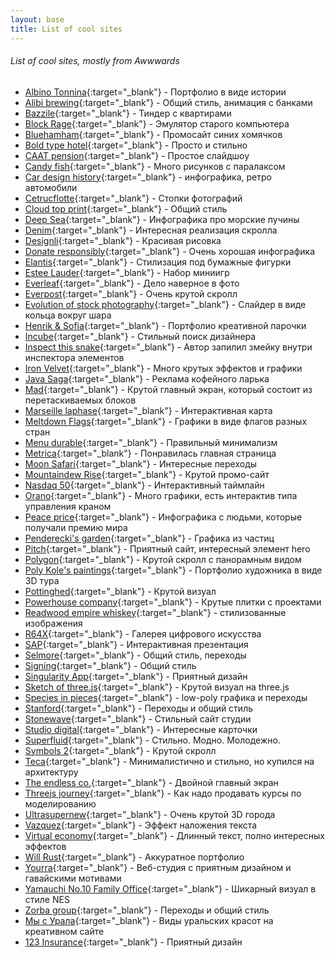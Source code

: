 ```yaml
---
layout: base
title: List of cool sites
---
```


###### List of cool sites, mostly from Awwwards
* [Albino Tonnina](https://albinotonnina.com/){:target="_blank"} - Портфолио в виде истории
* [Alibi brewing](https://alibibrewing.co.nz/){:target="_blank"} - Общий стиль, анимация с банками
* [Bazzile](https://bazzile.ch/users){:target="_blank"} - Тиндер с квартирами
* [Block Rage](https://blockrage.pgs-soft.com/){:target="_blank"} - Эмулятор старого компьютера
* [Bluehamham](https://bluehamham.com/){:target="_blank"} - Промосайт синих хомячков
* [Bold type hotel](https://theboldtypehotel.com/){:target="_blank"} - Просто и стильно
* [CAAT pension](https://www.caatpension.ca/year-in-review-2020/en/){:target="_blank"} - Простое слайдшоу
* [Candy fish](https://candy.fish/){:target="_blank"} - Много рисунков с паралаксом
* [Car design history](https://www.cardesignhistory.com/){:target="_blank"} - инфографика, ретро автомобили
* [Cetrucflotte](https://cetrucflotte.com/){:target="_blank"} - Стопки фотографий
* [Cloud top print](https://www.cloudtoprint.co.uk/){:target="_blank"} - Общий стиль
* [Deep Sea](https://neal.fun/deep-sea/){:target="_blank"} - Инфографика про морские пучины
* [Denim](https://www.lyst.com/denim-report){:target="_blank"} - Интересная реализация скролла
* [Designli](https://designli.co/){:target="_blank"} - Красивая рисовка
* [Donate responsibly](https://donateresponsibly.org/){:target="_blank"} - Очень хорошая инфографика
* [Elantis](https://pret-travaux-amenagement.elantis.be/fr){:target="_blank"} - Стилизация под бумажные фигурки
* [Estee Lauder](https://www.esteelauderanrcade.com/en-us/hub/){:target="_blank"} - Набор миниигр
* [Everleaf](https://www.everleafdrinks.com/){:target="_blank"} - Дело наверное в фото
* [Everpost](https://www.start.everpost.com/){:target="_blank"} - Очень крутой скролл
* [Evolution of stock photography](https://evolution.depositphotos.com/){:target="_blank"} - Слайдер в виде кольца вокруг шара
* [Henrik & Sofia](https://henrikandsofia.com/){:target="_blank"} - Портфолио креативной парочки
* [Incube](https://designer.incube.agency/){:target="_blank"} - Стильный поиск дизайнера
* [Inspect this snake](https://matthewrayfield.com/goodies/inspect-this-snake/){:target="_blank"} - Автор запилил змейку внутри инспектора элементов
* [Iron Velvet](https://ironvelvet.studio/){:target="_blank"} - Много крутых эффектов и графики
* [Java Saga](https://javasagacoffee.com/){:target="_blank"} - Реклама кофейного ларька
* [Mad](https://mad.ac/){:target="_blank"} - Крутой главный экран, который состоит из перетаскиваемых блоков
* [Marseille laphase](https://marseille.laphase5.com/en){:target="_blank"} - Интерактивная карта
* [Meltdown Flags](https://www.meltdownflags.org/){:target="_blank"} - Графики в виде флагов разных стран
* [Menu durable](https://menudurable.ca/en/){:target="_blank"} - Правильный минимализм
* [Metrica](https://www.metrica.us/){:target="_blank"} - Понравилась главная страница
* [Moon Safari](https://www.moonsafari.archi/projets/){:target="_blank"} - Интересные переходы
* [Mountaindew Rise](https://www.mountaindewrise.com/){:target="_blank"} - Крутой промо-сайт
* [Nasdaq 50](https://www.nasdaq50.com/stories/){:target="_blank"} - Интерактивный таймлайн
* [Orano](https://www.orano.group/experience/innovation/en/menu){:target="_blank"} - Много графики, есть интерактив типа управления краном
* [Peace price](https://peaceprizelaureates.nobelpeacecenter.org/en){:target="_blank"} - Инфографика с людьми, которые получали премию мира
* [Penderecki's garden](https://pendereckisgarden.pl/en){:target="_blank"} - Графика из частиц
* [Pitch](https://pitch.com/){:target="_blank"} - Приятный сайт, интересный элемент hero
* [Polygon](https://polygondesign.com.au/){:target="_blank"} - Крутой скролл с панорамным видом
* [Poly Kole's paintings](https://pollykole.com/){:target="_blank"} - Портфолио художника в виде 3D тура
* [Pottinghed](https://pottingshed.com/){:target="_blank"} - Крутой визуал
* [Powerhouse company](https://www.powerhouse-company.com/){:target="_blank"} - Крутые плитки с проектами
* [Readwood empire whiskey](https://earthmonth.redwoodempirewhiskey.com/){:target="_blank"} - стилизованные изображения
* [R64X](https://r64x.com/){:target="_blank"} - Галерея цифрового искусства
* [SAP](https://www.sap.com/dmc/exp/2020-07-design-to-operate){:target="_blank"} - Интерактивная презентация
* [Selmore](https://selmore.com/en/){:target="_blank"} - Общий стиль, переходы
* [Signing](https://signing.co.jp/){:target="_blank"} - Общий стиль
* [Singularity App](https://singularity-app.com/ru/#promo-screen){:target="_blank"} - Приятный дизайн
* [Sketch of three.js](https://ykob.github.io/sketch-threejs/){:target="_blank"} - Крутой визуал на three.js
* [Species in pieces](http://species-in-pieces.com/#){:target="_blank"} - low-poly графика и переходы
* [Stanford](https://stanford.kiev.ua/){:target="_blank"} - Переходы и общий стиль
* [Stonewave](https://www.stonewave.net/){:target="_blank"} - Стильный сайт студии
* [Studio digital](https://www.studiodigital.at/){:target="_blank"} - Интересные карточки
* [Superfluid](https://getsuperfluid.com/){:target="_blank"} - Стильно. Модно. Молодежно.
* [Symbols 2](https://symbols.designessentials.co/){:target="_blank"} - Крутой скролл
* [Teca](https://teca.ee/){:target="_blank"} - Минималистично и стильно, но купился на архитектуру
* [The endless co.](https://theendless.co/){:target="_blank"} - Двойной главный экран
* [Threejs journey](https://threejs-journey.xyz/){:target="_blank"} - Как надо продавать курсы по моделированию
* [Ultrasupernew](https://ultrasupernew.com/){:target="_blank"} - Очень крутой 3D города
* [Vazquez](https://www.vazquez.nl/){:target="_blank"} - Эффект наложения текста
* [Virtual economy](https://atelier.net/virtual-economy/){:target="_blank"} - Длинный текст, полно интересных эффектов
* [Will Rust](https://www.willrust.co/){:target="_blank"} - Аккуратное портфолио
* [Yourra](https://yourra.fr/){:target="_blank"} - Веб-студия с приятным дизайном и гавайскими мотивами
* [Yamauchi No.10 Family Office](https://y-n10.com/){:target="_blank"} - Шикарный визуал в стиле NES
* [Zorba group](https://zorba-group.com/en/){:target="_blank"} - Переходы и общий стиль
* [Мы с Урала](https://xn-----8kca8cc4agt0f.xn--p1ai/){:target="_blank"} - Виды уральских красот на креативном сайте
* [123 Insurance](https://www.123.ie/){:target="_blank"} - Приятный дизайн

